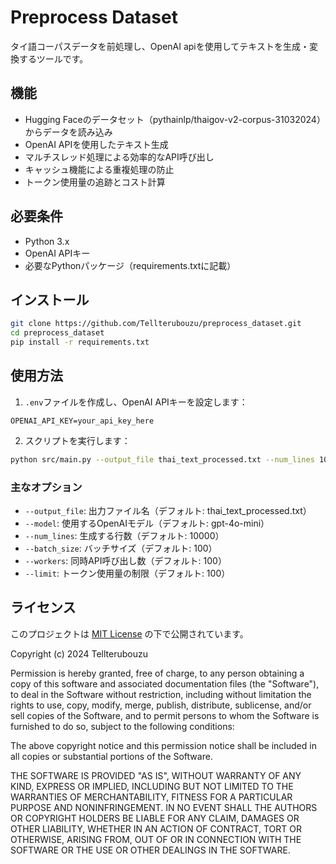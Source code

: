# Preprocess Dataset

タイ語コーパスデータを前処理し、OpenAI apiを使用してテキストを生成・変換するツールです。

## 機能

- Hugging Faceのデータセット（pythainlp/thaigov-v2-corpus-31032024）からデータを読み込み
- OpenAI APIを使用したテキスト生成
- マルチスレッド処理による効率的なAPI呼び出し
- キャッシュ機能による重複処理の防止
- トークン使用量の追跡とコスト計算

## 必要条件

- Python 3.x
- OpenAI APIキー
- 必要なPythonパッケージ（requirements.txtに記載）

## インストール

```bash
git clone https://github.com/Tellterubouzu/preprocess_dataset.git
cd preprocess_dataset
pip install -r requirements.txt
```

## 使用方法

1. `.env`ファイルを作成し、OpenAI APIキーを設定します：
```
OPENAI_API_KEY=your_api_key_here
```

2. スクリプトを実行します：
```bash
python src/main.py --output_file thai_text_processed.txt --num_lines 10000
```

### 主なオプション

- `--output_file`: 出力ファイル名（デフォルト: thai_text_processed.txt）
- `--model`: 使用するOpenAIモデル（デフォルト: gpt-4o-mini）
- `--num_lines`: 生成する行数（デフォルト: 10000）
- `--batch_size`: バッチサイズ（デフォルト: 100）
- `--workers`: 同時API呼び出し数（デフォルト: 100）
- `--limit`: トークン使用量の制限（デフォルト: 100）

## ライセンス

このプロジェクトは [MIT License](LICENSE) の下で公開されています。

Copyright (c) 2024 Tellterubouzu

Permission is hereby granted, free of charge, to any person obtaining a copy
of this software and associated documentation files (the "Software"), to deal
in the Software without restriction, including without limitation the rights
to use, copy, modify, merge, publish, distribute, sublicense, and/or sell
copies of the Software, and to permit persons to whom the Software is
furnished to do so, subject to the following conditions:

The above copyright notice and this permission notice shall be included in all
copies or substantial portions of the Software.

THE SOFTWARE IS PROVIDED "AS IS", WITHOUT WARRANTY OF ANY KIND, EXPRESS OR
IMPLIED, INCLUDING BUT NOT LIMITED TO THE WARRANTIES OF MERCHANTABILITY,
FITNESS FOR A PARTICULAR PURPOSE AND NONINFRINGEMENT. IN NO EVENT SHALL THE
AUTHORS OR COPYRIGHT HOLDERS BE LIABLE FOR ANY CLAIM, DAMAGES OR OTHER
LIABILITY, WHETHER IN AN ACTION OF CONTRACT, TORT OR OTHERWISE, ARISING FROM,
OUT OF OR IN CONNECTION WITH THE SOFTWARE OR THE USE OR OTHER DEALINGS IN THE
SOFTWARE. 